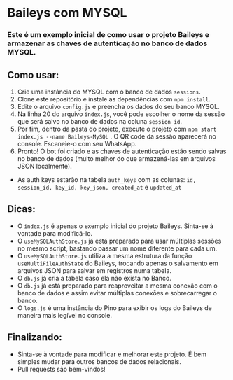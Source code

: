 # Baileys com MYSQL

### Este é um exemplo inicial de como usar o projeto Baileys e armazenar as chaves de autenticação no banco de dados MYSQL.

## Como usar:

1. Crie uma instância do MYSQL com o banco de dados `sessions`.
2. Clone este repositório e instale as dependências com `npm install`.
3. Edite o arquivo `config.js` e preencha os dados do seu banco MYSQL.
4. Na linha 20 do arquivo `index.js`, você pode escolher o nome da sessão que será salvo no banco de dados na coluna `session_id`.
5. Por fim, dentro da pasta do projeto, execute o projeto com `npm start index.js --name Baileys-MySQL` . O QR code da sessão aparecerá no console. Escaneie-o com seu WhatsApp.
6. Pronto! O bot foi criado e as chaves de autenticação estão sendo salvas no banco de dados (muito melhor do que armazená-las em arquivos JSON localmente).
- As auth keys estarão na tabela `auth_keys` com as colunas: `id, session_id, key_id, key_json, created_at` e `updated_at`

## Dicas:

- O `index.js` é apenas o exemplo inicial do projeto Baileys. Sinta-se à vontade para modificá-lo.
- O `useMySQLAuthStore.js` já está preparado para usar múltiplas sessões no mesmo script, bastando passar um nome diferente para cada um.
- O `useMySQLAuthStore.js` utiliza a mesma estrutura da função `useMultiFileAuthState` do Baileys, trocando apenas o salvamento em arquivos JSON para salvar em registros numa tabela.
- O `db.js` já cria a tabela caso ela não exista no Banco.
- O `db.js` já está preparado para reaproveitar a mesma conexão com o banco de dados e assim evitar múltiplas conexões e sobrecarregar o banco.
- O `logs.js` é uma instância do Pino para exibir os logs do Baileys de maneira mais legível no console.

## Finalizando:

- Sinta-se à vontade para modificar e melhorar este projeto. É bem simples mudar para outros bancos de dados relacionais.
- Pull requests são bem-vindos!
